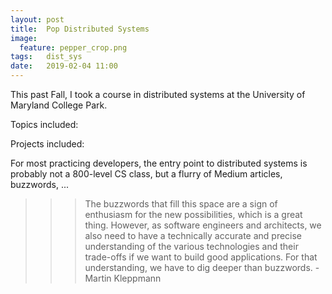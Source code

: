 ```yaml
---
layout: post
title:  Pop Distributed Systems
image:
  feature: pepper_crop.png
tags:   dist_sys
date:   2019-02-04 11:00
---
```


This past Fall, I took a course in distributed systems at the University of Maryland College Park. 

Topics included:

Projects included:

For most practicing developers, the entry point to distributed systems is probably not a 800-level CS class, but a flurry of Medium articles, buzzwords, ...

>>> The buzzwords that fill this space are a sign of enthusiasm for the new possibilities, which is a great thing. However, as software engineers and architects, we also need to have a technically accurate and precise understanding of the various technologies and their trade-offs if we want to build good applications. For that understanding, we have to dig deeper than buzzwords. - Martin Kleppmann